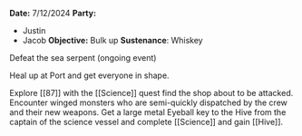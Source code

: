 **Date:** 7/12/2024
**Party:**
- Justin
- Jacob
**Objective:** Bulk up
**Sustenance**: Whiskey

Defeat the sea serpent (ongoing event)

Heal up at Port and get everyone in shape. 

Explore [[87]] with the [[Science]] quest find the shop about to be attacked. Encounter winged monsters who are semi-quickly dispatched by the crew and their new weapons. Get a large metal Eyeball key to the Hive from the captain of the science vessel and complete [[Science]] and gain [[Hive]].

